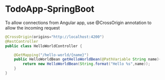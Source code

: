 # TodoApp-SpringBoot

To allow connections from Angular app, use @CrossOrigin annotation to allow the incoming request

```java
@CrossOrigin(origins="http://localhost:4200")
@RestController
public class HelloWorldController {

    @GetMapping("/hello-world/{name}")
    public HelloWorldBean getHelloWorldBean(@PathVariable String name){
        return new HelloWorldBean(String.format("Hello %s",name));
    }
}
```
